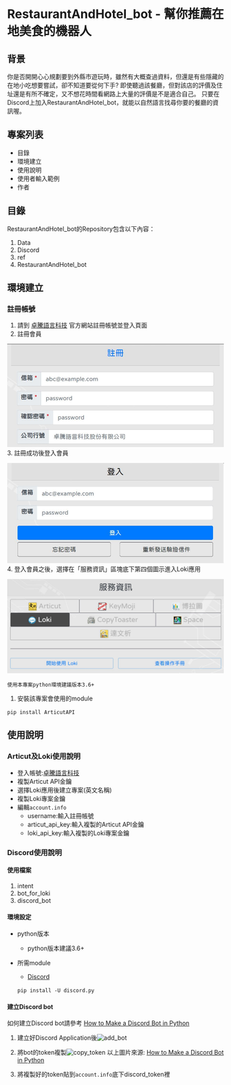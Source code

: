 # RestaurantAndHotel_bot - 幫你推薦在地美食的機器人

## **背景**
你是否開開心心規劃要到外縣市遊玩時，雖然有大概查過資料，但還是有些隱藏的在地小吃想要嘗試，卻不知道要從何下手?
即使聽過該餐廳，但對該店的評價及住址還是有所不確定，又不想花時間看網路上大量的評價是不是適合自己。
只要在Discord上加入RestaurantAndHotel_bot，就能以自然語言找尋你要的餐廳的資訊喔。

## **專案列表**
+ 目錄
+ 環境建立
+ 使用說明
+ 使用者輸入範例
+ 作者

## **目錄**
RestaurantAndHotel_bot的Repository包含以下內容：

1. Data
2. Discord
3. ref
4. RestaurantAndHotel_bot

## **環境建立**
### **註冊帳號**
1. 請到 [卓騰語言科技](https://api.droidtown.co/) 官方網站註冊帳號並登入頁面
2. 註冊會員

![](https://raw.githubusercontent.com/WuSiangRu/RestaurantAndHotel_bot/main/pic/001.JPG "001")
3. 註冊成功後登入會員

![](https://raw.githubusercontent.com/WuSiangRu/RestaurantAndHotel_bot/main/pic/002.JPG "002")
4. 登入會員之後，選擇在「服務資訊」區塊底下第四個圖示進入Loki應用

![](https://raw.githubusercontent.com/WuSiangRu/RestaurantAndHotel_bot/main/pic/003.JPG "003")

`使用本專案python環境建議版本3.6+`
1. 安裝該專案會使用的module
```
pip install ArticutAPI
```

## **使用說明**
### **Articut及Loki使用說明**
+ 登入帳號:[卓騰語言科技](https://api.droidtown.co/)
+ 複製Articut API金鑰
+ 選擇Loki應用後建立專案(英文名稱)
+ 複製Loki專案金鑰
+ 編輯`account.info`
    + username:輸入註冊帳號
    + articut_api_key:輸入複製的Articut API金鑰
    + loki_api_key:輸入複製的Loki專案金鑰

### **Discord使用說明**
#### **使用檔案**
1. intent
2. bot_for_loki
3. discord_bot
#### **環境設定**
+ python版本
    + python版本建議3.6+
+ 所需module
    + [Discord](https://pypi.org/project/discord.py/)
    
    `pip install -U discord.py`
#### **建立Discord bot**
如何建立Discord bot請參考 [How to Make a Discord Bot in Python](https://realpython.com/how-to-make-a-discord-bot-python/)
1. 建立好Discord Application後![](https://files.realpython.com/media/discord-bot-add-bot.4735c88ff16b.png "add_bot")

2. 將bot的token複製![](https://files.realpython.com/media/discord-bot-rename-bot.008fd6ed6354.png "copy_token")
以上圖片來源: [How to Make a Discord Bot in Python](https://realpython.com/how-to-make-a-discord-bot-python/)

3. 將複製好的token貼到`account.info`底下discord_token裡


